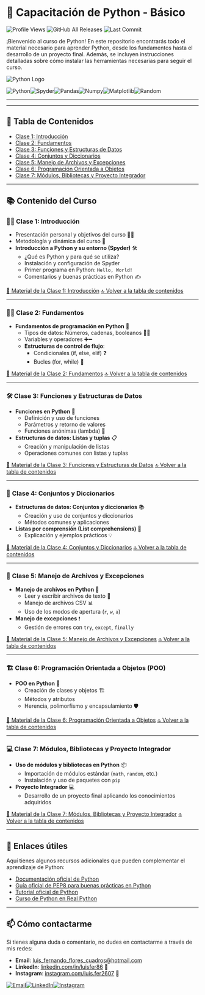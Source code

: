 # 🐍 **Capacitación de Python - Básico**

![Profile Views](https://komarev.com/ghpvc/?username=LuisFer2607&label=PROFILE+VIEWS&color=brightgreen&style=for-the-badge&logo=github) ![GitHub All Releases](https://img.shields.io/github/downloads/LuisFer2607/capacitaciones-python-basico/total?style=for-the-badge&logo=download) ![Last Commit](https://img.shields.io/github/last-commit/LuisFer2607/capacitaciones-python-basico?style=for-the-badge&logo=git)

¡Bienvenido al curso de Python! En este repositorio encontrarás todo el material necesario para aprender Python, desde los fundamentos hasta el desarrollo de un proyecto final. Además, se incluyen instrucciones detalladas sobre cómo instalar las herramientas necesarias para seguir el curso.

![Python Logo](https://www.python.org/static/community_logos/python-logo-master-v3-TM.png)

![Python](https://img.shields.io/badge/Python-4CAF50?style=for-the-badge&logo=python&logoColor=white)![Spyder](https://img.shields.io/badge/Spyder-FF0000?style=for-the-badge&logo=spyder-ide&logoColor=white)![Pandas](https://img.shields.io/badge/pandas-150458?style=for-the-badge&logo=pandas&logoColor=white)![Numpy](https://img.shields.io/badge/Numpy-013243?style=for-the-badge&logo=numpy&logoColor=white)![Matplotlib](https://img.shields.io/badge/Matplotlib-008080?style=for-the-badge&logo=python&logoColor=white)![Random](https://img.shields.io/badge/Random-3776AB?style=for-the-badge&logo=pypy&logoColor=white)

---
---

## 📑 Tabla de Contenidos
- [Clase 1: Introducción](#🧑‍🏫-clase-1-introducción)
- [Clase 2: Fundamentos](#🧑‍💻-clase-2-fundamentos)
- [Clase 3: Funciones y Estructuras de Datos](#🛠️-clase-3-funciones-y-estructuras-de-datos)
- [Clase 4: Conjuntos y Diccionarios](#📂-clase-4-conjuntos-y-diccionarios)
- [Clase 5: Manejo de Archivos y Excepciones](#📄-clase-5-manejo-de-archivos-y-excepciones)
- [Clase 6: Programación Orientada a Objetos](#🏗️-clase-6-programación-orientada-a-objetos-poo)
- [Clase 7: Módulos, Bibliotecas y Proyecto Integrador](#💻-clase-7-módulos-bibliotecas-y-proyecto-integrador)


---

## 📚 **Contenido del Curso**

### 🧑‍🏫 **Clase 1: Introducción**
- Presentación personal y objetivos del curso 👨‍🏫
- Metodología y dinámica del curso 📅
- **Introducción a Python y su entorno (Spyder)** 🛠️
  - ¿Qué es Python y para qué se utiliza?
  - Instalación y configuración de Spyder
  - Primer programa en Python: `Hello, World!`
  - Comentarios y buenas prácticas en Python ✍️

[📂 Material de la Clase 1: Introducción](./Clase1-Introduccion)
[🔝 Volver a la tabla de contenidos](#📑-tabla-de-contenidos)

---

### 🧑‍💻 **Clase 2: Fundamentos**
- **Fundamentos de programación en Python** 🧠
  - Tipos de datos: Números, cadenas, booleanos 🔢🔤
  - Variables y operadores ➕➖
  - **Estructuras de control de flujo**:
    - Condicionales (if, else, elif) ❓
    - Bucles (for, while) 🔁

[📂 Material de la Clase 2: Fundamentos](./Clase2-Fundamentos)
[🔝 Volver a la tabla de contenidos](#📑-tabla-de-contenidos)

---

### 🛠️ **Clase 3: Funciones y Estructuras de Datos**
- **Funciones en Python** 🔧
  - Definición y uso de funciones
  - Parámetros y retorno de valores
  - Funciones anónimas (lambda) 📎
- **Estructuras de datos: Listas y tuplas** 📋
  - Creación y manipulación de listas
  - Operaciones comunes con listas y tuplas

[📂 Material de la Clase 3: Funciones y Estructuras de Datos](./Clase3-Funciones)
[🔝 Volver a la tabla de contenidos](#📑-tabla-de-contenidos)

---
### 📂 **Clase 4: Conjuntos y Diccionarios**
- **Estructuras de datos: Conjuntos y diccionarios** 📚
  - Creación y uso de conjuntos y diccionarios
  - Métodos comunes y aplicaciones
- **Listas por comprensión (List comprehensions)** 📜
  - Explicación y ejemplos prácticos 💡

[📂 Material de la Clase 4: Conjuntos y Diccionarios](./Clase4-ConjuntosDiccionarios)
[🔝 Volver a la tabla de contenidos](#📑-tabla-de-contenidos)

---
### 📄 **Clase 5: Manejo de Archivos y Excepciones**
- **Manejo de archivos en Python** 📄
  - Leer y escribir archivos de texto 📑
  - Manejo de archivos CSV 📊
  - Uso de los modos de apertura (`r`, `w`, `a`)
- **Manejo de excepciones** ❗
  - Gestión de errores con `try`, `except`, `finally`

[📂 Material de la Clase 5: Manejo de Archivos y Excepciones](./Clase5-ManejoArchivos)
[🔝 Volver a la tabla de contenidos](#📑-tabla-de-contenidos)

---
### 🏗️ **Clase 6: Programación Orientada a Objetos (POO)**
- **POO en Python** 🧱
  - Creación de clases y objetos 🏗️
  - Métodos y atributos
  - Herencia, polimorfismo y encapsulamiento 🛡️

[📂 Material de la Clase 6: Programación Orientada a Objetos](./Clase6-POO)
[🔝 Volver a la tabla de contenidos](#📑-tabla-de-contenidos)

---
### 💻 **Clase 7: Módulos, Bibliotecas y Proyecto Integrador**
- **Uso de módulos y bibliotecas en Python** 📦
  - Importación de módulos estándar (`math`, `random`, etc.)
  - Instalación y uso de paquetes con `pip`
- **Proyecto Integrador** 💻
  - Desarrollo de un proyecto final aplicando los conocimientos adquiridos

[📂 Material de la Clase 7: Módulos, Bibliotecas y Proyecto Integrador](./Clase7-ModulosProyecto)
[🔝 Volver a la tabla de contenidos](#📑-tabla-de-contenidos)

---

## 🔗 Enlaces útiles

Aquí tienes algunos recursos adicionales que pueden complementar el aprendizaje de Python:

- [Documentación oficial de Python](https://docs.python.org/3/)
- [Guía oficial de PEP8 para buenas prácticas en Python](https://pep8.org/)
- [Tutorial oficial de Python](https://docs.python.org/3/tutorial/)
- [Curso de Python en Real Python](https://realpython.com/)

---

## 📫 **Cómo contactarme**

Si tienes alguna duda o comentario, no dudes en contactarme a través de mis redes:

- **Email**: [luis_fernando_flores_cuadros@hotmail.com](mailto:luis_fernando_flores_cuadros@hotmail.com)
- **LinkedIn**: [linkedin.com/in/luisfer86](https://www.linkedin.com/in/luisfer86/) 🔗
- **Instagram**: [instagram.com/luis.fer2607](https://www.instagram.com/luis.fer2607/) 📸

[![Email](https://img.shields.io/badge/Email-D14836?style=for-the-badge&logo=gmail&logoColor=white)](mailto:luis_fernando_flores_cuadros@hotmail.com)[![LinkedIn](https://img.shields.io/badge/LinkedIn-0077B5?style=for-the-badge&logo=linkedin&logoColor=white)](https://www.linkedin.com/in/luisfer86/)[![Instagram](https://img.shields.io/badge/Instagram-E4405F?style=for-the-badge&logo=instagram&logoColor=white)](https://www.instagram.com/luis.fer2607/)
